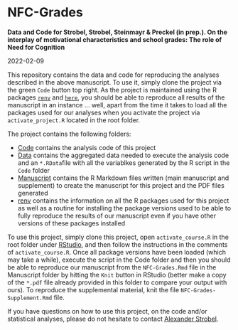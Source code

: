 # NFC-Grades

**Data and Code for Strobel, Strobel, Steinmayr & Preckel (in prep.). On the interplay of motivational characteristics and school grades: The role of Need for Cognition**

2022-02-09

This repository contains the data and code for reproducing the analyses described in the above manuscript. To use it, simply clone the project via the green `Code` button top right. As the project is maintained using the R packages [`renv`](https://rstudio.github.io/renv/articles/renv.html) and [`here`](https://here.r-lib.org), you should be able to reproduce all results of the manuscript in an instance ... well, apart from the time it takes to load all the packages used for our analyses when you activate the project via `activate_project.R` located in the root folder.

The project contains the following folders:

- [Code](Code) contains the analysis code of this project
- [Data](Data) contains the aggregated data needed to execute the analysis code and an `*.RData`file with all the variablkes generated by the R script in the `Code` folder
- [Manuscript](Manuscript) contains the R Markdown files written (main manuscript and supplement) to create the manuscript for this project and the PDF files generated
- [renv](renv) contains the information on all the R packages used for this project as well as a routine for installing the package versions used to be able to fully reproduce the results of our manuscript even if you have other versions of these packages installed   

To use this project, simply clone this project, open `activate_course.R` in the root folder under [RStudio](https://www.rstudio.com/products/rstudio/), and then follow the instructions in the comments of `activate_course.R`. Once all package versions have been loaded (which may take a while), execute the script in the Code folder and then you should be able to reproduce our manuscript from the `NFC-Grades.Rmd` file in the Manuscript folder by hitting the `Knit` button in RStudio (better make a copy of the `*.pdf` file already provided in this folder to compare your output with ours). To reproduce the supplemental material, knit the file `NFC-Grades-Supplement.Rmd` file. 

If you have questions on how to use this project, on the code and/or statistical analyses, please do not hesitate to contact [Alexander Strobel](mailto:alsexander.strobel@tu-dresden.de).
